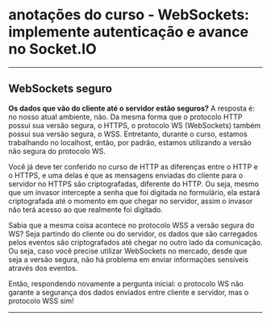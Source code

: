 # anotações do curso - WebSockets: implemente autenticação e avance no Socket.IO

---

## WebSockets seguro
**Os dados que vão do cliente até o servidor estão seguros?**
A resposta é: no nosso atual ambiente, não. Da mesma forma que o protocolo HTTP possui sua versão segura, o HTTPS, o protocolo WS (WebSockets) também possui sua versão segura, o WSS. Entretanto, durante o curso, estamos trabalhando no localhost, então, por padrão, estamos utilizando a versão não segura do protocolo WS.

Você já deve ter conferido no curso de HTTP as diferenças entre o HTTP e o HTTPS, e uma delas é que as mensagens enviadas do cliente para o servidor no HTTPS são criptografadas, diferente do HTTP. Ou seja, mesmo que um invasor intercepte a senha que foi digitada no formulário, ela estará criptografada até o momento em que chegar no servidor, assim o invasor não terá acesso ao que realmente foi digitado.

Sabia que a mesma coisa acontece no protocolo WSS a versão segura do WS? Seja partindo do cliente ou do servidor, os dados que são carregados pelos eventos são criptografados até chegar no outro lado da comunicação. Ou seja, caso você precise utilizar WebSockets no mercado, desde que seja a versão segura, não há problema em enviar informações sensíveis através dos eventos.

Então, respondendo novamente a pergunta inicial: o protocolo WS não garante a segurança dos dados enviados entre cliente e servidor, mas o protocolo WSS sim!

---


